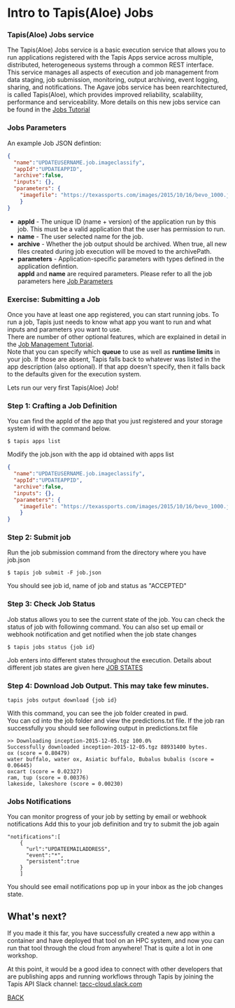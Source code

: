 # Intro to Tapis(Aloe) Jobs

### Tapis(Aloe) Jobs service
The Tapis(Aloe) Jobs service is a basic execution service that allows you to run applications registered with the Tapis Apps service across multiple, distributed, heterogeneous systems through a common REST interface. <br/> This service manages all aspects of execution and job management from data staging, job submission, monitoring, output archiving, event logging, sharing, and notifications. 
The Agave jobs service has been rearchitectured, is called Tapis(Aloe), which provides improved reliability, scalability, performance and serviceability. More details on this new jobs service can be found in the [Jobs Tutorial](https://tacc-cloud.readthedocs.io/projects/agave/en/latest/agave/guides/jobs/introduction.html)


### Jobs Parameters 
An example Job JSON defintion:
```json
{
  "name":"UPDATEUSERNAME.job.imageclassify",
  "appId":"UPDATEAPPID",
  "archive":false,
  "inputs": {},
  "parameters": { 
    "imagefile": "https://texassports.com/images/2015/10/16/bevo_1000.jpg"
    } 
}
```
* **appId**	- The unique ID (name + version) of the application run by this job. This must be a valid application that the user has permission to run.
* **name**	-  The user selected name for the job.
* **archive**	-	Whether the job output should be archived. When true, all new files created during job execution will be moved to the archivePath.
* **parameters** - Application-specific parameters with types defined in the application defintion. <br/>
**appId** and **name** are required parameters. 
Please refer to all the job parameters here [Job Parameters](https://tacc-cloud.readthedocs.io/projects/agave/en/latest/agave/guides/jobs/aloe-job-changes.html#submission-request-parameters)


### Exercise: Submitting a Job
Once you have at least one app registered, you can start running jobs.  To run a job, Tapis just needs to know what app you want to run and what inputs and parameters you want to use. <br/>
There are number of other optional features, which are explained in detail in the [Job Management Tutorial](https://tacc-cloud.readthedocs.io/projects/agave/en/latest/agave/guides/jobs/job-submission.html).  <br/>
Note that you can specify which **queue** to use as well as **runtime limits** in your job.  If those are absent, Tapis falls back to whatever was listed in the app description (also optional). If that app doesn't specify, then it falls back to the defaults given for the execution system.

Lets run our very first Tapis(Aloe) Job! <br/>

### Step 1: Crafting a Job Definition 
You can find the appId of the app that you just registered and your storage system id with the command below.

```
$ tapis apps list
```

Modify the job.json with the app id obtained with apps list
```json
{
  "name":"UPDATEUSERNAME.job.imageclassify",
  "appId":"UPDATEAPPID",
  "archive":false,
  "inputs": {},
  "parameters": { 
    "imagefile": "https://texassports.com/images/2015/10/16/bevo_1000.jpg"
    } 
}
```


### Step 2: Submit job 

Run the job submission command from the directory where you have job.json

```
$ tapis job submit -F job.json 

```

You should see job id, name of job and status as "ACCEPTED"

### Step 3: Check Job Status
Job status allows you to see the current state of the job. You can check the status of job with followinng command. You can also set up email or webhook notification and get notified when the job state changes

```
$ tapis jobs status {job id}
```

Job enters into different states throughout the execution. Details about different job states are given here [JOB STATES](https://tacc-cloud.readthedocs.io/projects/agave/en/latest/agave/guides/jobs/aloe-job-changes.html#job-states)


### Step 4: Download Job Output. This may take few minutes. 

```
tapis jobs output download {job id}

```

With this command, you can see the job folder created in pwd. <br/>
You can cd into the job folder and view the predictions.txt file. If the job ran successfully you should see following output in predictions.txt file
```
>> Downloading inception-2015-12-05.tgz 100.0%
Successfully downloaded inception-2015-12-05.tgz 88931400 bytes.
ox (score = 0.80479)
water buffalo, water ox, Asiatic buffalo, Bubalus bubalis (score = 0.06445)
oxcart (score = 0.02327)
ram, tup (score = 0.00376)
lakeside, lakeshore (score = 0.00230)
```


### Jobs Notifications
You can monitor progress of your job by setting by email or webhook notifications
Add this to your job definition and try to submit the job again

```
"notifications":[
    {
      "url":"UPDATEEMAILADDRESS",
      "event":"*",
      "persistent":true
    }
    ]
```

You should see email notifications pop up in your inbox as the job changes state.

## What's next?

If you made it this far, you have successfully created a new app within a container and have deployed that tool on an HPC system, and now you can run that tool through the cloud from anywhere!  That is quite a lot in one workshop.

At this point, it would be a good idea to connect with other developers that are publishing apps and running workflows through Tapis by joining the Tapis API Slack channel: [tacc-cloud.slack.com](https://bit.ly/2XHYJEk)

[BACK](https://tacc.github.io/summer-institute-2020-tapis/)


